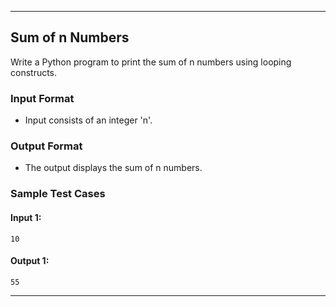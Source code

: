 
---

## Sum of n Numbers

Write a Python program to print the sum of n numbers using looping constructs.

### Input Format

- Input consists of an integer 'n'.

### Output Format

- The output displays the sum of n numbers.

### Sample Test Cases

#### Input 1:
```
10
```

#### Output 1:
```
55
```

---